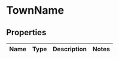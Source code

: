 
# TownName

## Properties
Name | Type | Description | Notes
------------ | ------------- | ------------- | -------------



